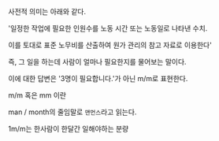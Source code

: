 

 사전적 의미는 아래와 같다. 
 
 '일정한 작업에 필요한 인원수를 노동 시간 또는 노동일로 나타낸 수치. 
 
 이를 토대로 표준 노무비를 산출하여 원가 관리의 참고 자료로 이용한다'


즉, 그 일을 하는데 사람이 얼마나 필요한지를 물어보는 말이다. 

이에 대한 답변은 '3명이 필요합니다.'가 아닌 m/m로 표현한다. 


m/m 혹은 mm 이란

man / month의 줄임말로 `맨먼스`라고 읽는다.

1m/m는 한사람이 한달간 일해야하는 분량 
